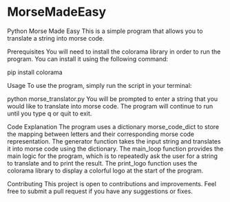 # MorseMadeEasy
Python Morse Made Easy
This is a simple program that allows you to translate a string into morse code.

Prerequisites
You will need to install the colorama library in order to run the program. You can install it using the following command:


  pip install colorama

Usage
To use the program, simply run the script in your terminal:


  python morse_translator.py
You will be prompted to enter a string that you would like to translate into morse code. The program will continue to run until you type q or quit to exit.

Code Explanation
The program uses a dictionary morse_code_dict to store the mapping between letters and their corresponding morse code representation. The generator function takes the input string and translates it into morse code using the dictionary. The main_loop function provides the main logic for the program, which is to repeatedly ask the user for a string to translate and to print the result. The print_logo function uses the colorama library to display a colorful logo at the start of the program.

Contributing
This project is open to contributions and improvements. Feel free to submit a pull request if you have any suggestions or fixes.
